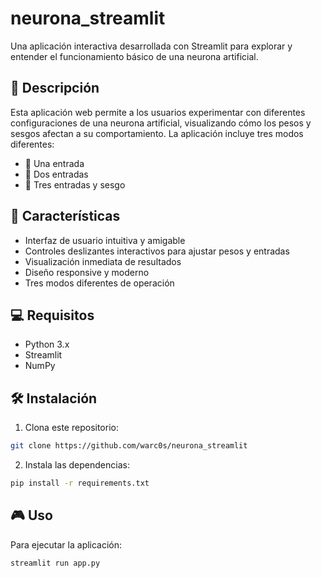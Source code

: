 # neurona_streamlit
Una aplicación interactiva desarrollada con Streamlit para explorar y entender el funcionamiento básico de una neurona artificial.

## 📝 Descripción

Esta aplicación web permite a los usuarios experimentar con diferentes configuraciones de una neurona artificial, visualizando cómo los pesos y sesgos afectan a su comportamiento. La aplicación incluye tres modos diferentes:

- 🔵 Una entrada
- 🔵 Dos entradas
- 🔵 Tres entradas y sesgo

## 🚀 Características

- Interfaz de usuario intuitiva y amigable
- Controles deslizantes interactivos para ajustar pesos y entradas
- Visualización inmediata de resultados
- Diseño responsive y moderno
- Tres modos diferentes de operación

## 💻 Requisitos

- Python 3.x
- Streamlit
- NumPy

## 🛠️ Instalación

1. Clona este repositorio:
```bash
git clone https://github.com/warc0s/neurona_streamlit
```

2. Instala las dependencias:
```bash
pip install -r requirements.txt
```

## 🎮 Uso

Para ejecutar la aplicación:
```bash
streamlit run app.py
```
